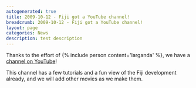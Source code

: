 ```yaml
---
autogenerated: true
title: 2009-10-12 - Fiji got a YouTube channel!
breadcrumb: 2009-10-12 - Fiji got a YouTube channel!
layout: page
categories: News
description: test description
---
```


Thanks to the effort of {% include person content='Iarganda' %}, we have a [channel on YouTube](http://www.youtube.com/user/fijichannel)!

This channel has a few tutorials and a fun view of the Fiji development already, and we will add other movies as we make them.


